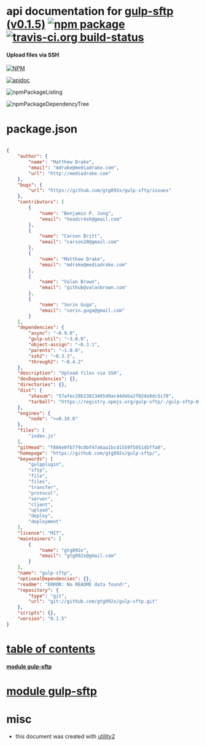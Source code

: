 # api documentation for  [gulp-sftp (v0.1.5)](https://github.com/gtg092x/gulp-sftp/)  [![npm package](https://img.shields.io/npm/v/npmdoc-gulp-sftp.svg?style=flat-square)](https://www.npmjs.org/package/npmdoc-gulp-sftp) [![travis-ci.org build-status](https://api.travis-ci.org/npmdoc/node-npmdoc-gulp-sftp.svg)](https://travis-ci.org/npmdoc/node-npmdoc-gulp-sftp)
#### Upload files via SSH

[![NPM](https://nodei.co/npm/gulp-sftp.png?downloads=true)](https://www.npmjs.com/package/gulp-sftp)

[![apidoc](https://npmdoc.github.io/node-npmdoc-gulp-sftp/build/screenCapture.buildNpmdoc.browser._2Fhome_2Ftravis_2Fbuild_2Fnpmdoc_2Fnode-npmdoc-gulp-sftp_2Ftmp_2Fbuild_2Fapidoc.html.png)](https://npmdoc.github.io/node-npmdoc-gulp-sftp/build/apidoc.html)

![npmPackageListing](https://npmdoc.github.io/node-npmdoc-gulp-sftp/build/screenCapture.npmPackageListing.svg)

![npmPackageDependencyTree](https://npmdoc.github.io/node-npmdoc-gulp-sftp/build/screenCapture.npmPackageDependencyTree.svg)



# package.json

```json

{
    "author": {
        "name": "Matthew Drake",
        "email": "mdrake@mediadrake.com",
        "url": "http://mediadrake.com"
    },
    "bugs": {
        "url": "https://github.com/gtg092x/gulp-sftp/issues"
    },
    "contributors": [
        {
            "name": "Benjamin P. Jung",
            "email": "headcr4sh@gmail.com"
        },
        {
            "name": "Carson Britt",
            "email": "carson28@gmail.com"
        },
        {
            "name": "Matthew Drake",
            "email": "mdrake@mediadrake.com"
        },
        {
            "name": "Valan Brown",
            "email": "github@valanbrown.com"
        },
        {
            "name": "Sorin Guga",
            "email": "sorin.guga@gmail.com"
        }
    ],
    "dependencies": {
        "async": "~0.9.0",
        "gulp-util": "~3.0.0",
        "object-assign": "~0.3.1",
        "parents": "~1.0.0",
        "ssh2": "~0.3.3",
        "through2": "~0.4.2"
    },
    "description": "Upload files via SSH",
    "devDependencies": {},
    "directories": {},
    "dist": {
        "shasum": "57afec28b23823465d9ac44deba2f02de8dc5c70",
        "tarball": "https://registry.npmjs.org/gulp-sftp/-/gulp-sftp-0.1.5.tgz"
    },
    "engines": {
        "node": ">=0.10.0"
    },
    "files": [
        "index.js"
    ],
    "gitHead": "f804e0fb779c0bf47a6aa1bcd1559f5051dbffa0",
    "homepage": "https://github.com/gtg092x/gulp-sftp/",
    "keywords": [
        "gulpplugin",
        "sftp",
        "file",
        "files",
        "transfer",
        "protocol",
        "server",
        "client",
        "upload",
        "deploy",
        "deployment"
    ],
    "license": "MIT",
    "maintainers": [
        {
            "name": "gtg092x",
            "email": "gtg092x@gmail.com"
        }
    ],
    "name": "gulp-sftp",
    "optionalDependencies": {},
    "readme": "ERROR: No README data found!",
    "repository": {
        "type": "git",
        "url": "git://github.com/gtg092x/gulp-sftp.git"
    },
    "scripts": {},
    "version": "0.1.5"
}
```



# <a name="apidoc.tableOfContents"></a>[table of contents](#apidoc.tableOfContents)

#### [module gulp-sftp](#apidoc.module.gulp-sftp)



# <a name="apidoc.module.gulp-sftp"></a>[module gulp-sftp](#apidoc.module.gulp-sftp)



# misc
- this document was created with [utility2](https://github.com/kaizhu256/node-utility2)
